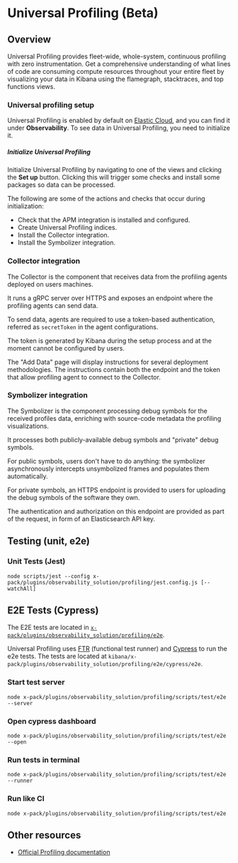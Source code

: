 # Universal Profiling (Beta)

## Overview
Universal Profiling provides fleet-wide, whole-system, continuous profiling with zero instrumentation. Get a comprehensive understanding of what lines of code are consuming compute resources throughout your entire fleet by visualizing your data in Kibana using the flamegraph, stacktraces, and top functions views.

### Universal profiling setup
Universal Profiling is enabled by default on [Elastic Cloud](https://www.elastic.co/cloud/), and you can find it under **Observability**. To see data in Universal Profiling, you need to initialize it.

##### **Initialize Universal Profiling**
Initialize Universal Profiling by navigating to one of the views and clicking the **Set up** button. Clicking this will trigger some checks and install some packages so data can be processed.

The following are some of the actions and checks that occur during initialization:
- Check that the APM integration is installed and configured.
- Create Universal Profiling indices.
- Install the Collector integration.
- Install the Symbolizer integration.

### Collector integration
The Collector is the component that receives data from the profiling agents deployed on users machines.

It runs a gRPC server over HTTPS and exposes an endpoint where the profiling agents can send data.

To send data, agents are required to use a token-based authentication, referred as `secretToken` in the agent configurations.

The token is generated by Kibana during the setup process and at the moment cannot be configured by users.

The "Add Data" page will display instructions for several deployment methodologies.
The instructions contain both the endpoint and the token that allow profiling agent to connect to the Collector.

### Symbolizer integration
The Symbolizer is the component processing debug symbols for the received profiles data, enriching with source-code metadata the profiling visualizations.

It processes both publicly-available debug symbols and "private" debug symbols.

For public symbols, users don't have to do anything: the symbolizer asynchronously intercepts unsymbolized frames and populates them automatically.

For private symbols, an HTTPS endpoint is provided to users for uploading the debug symbols of the software they own.

The authentication and authorization on this endpoint are provided as part of the request, in form of an Elasticsearch API key.


## Testing (unit, e2e)
### Unit Tests (Jest)

```
node scripts/jest --config x-pack/plugins/observability_solution/profiling/jest.config.js [--watchAll]
```

## E2E Tests (Cypress)
The E2E tests are located in [`x-pack/plugins/observability_solution/profiling/e2e`](./e2e).

Universal Profiling uses [FTR](../../../packages/kbn-test/README.mdx) (functional test runner) and [Cypress](https://www.cypress.io/) to run the e2e tests. The tests are located at `kibana/x-pack/plugins/observability_solution/profiling/e2e/cypress/e2e`.

### Start test server

```
node x-pack/plugins/observability_solution/profiling/scripts/test/e2e --server
```

### Open cypress dashboard

```
node x-pack/plugins/observability_solution/profiling/scripts/test/e2e --open
```

### Run tests in terminal

```
node x-pack/plugins/observability_solution/profiling/scripts/test/e2e --runner
```

### Run like CI

```
node x-pack/plugins/observability_solution/profiling/scripts/test/e2e
```

## Other resources
- [Official Profiling documentation](https://www.elastic.co/observability/universal-profiling)
